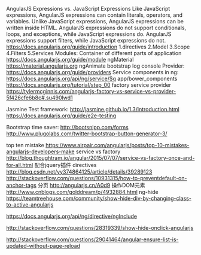 AngularJS Expressions vs. JavaScript Expressions
Like JavaScript expressions, AngularJS expressions can contain literals, operators, and variables.
Unlike JavaScript expressions, AngularJS expressions can be written inside HTML.
AngularJS expressions do not support conditionals, loops, and exceptions, while JavaScript expressions do.
AngularJS expressions support filters, while JavaScript expressions do not.
https://docs.angularjs.org/guide/introduction
1.directives
2.Model
3.Scope
4.Filters
5.Services
Modules: Container of different parts of application https://docs.angularjs.org/guide/module
ngMaterial https://material.angularjs.org
ngAnimate
bootstrap
log console
Provider: https://docs.angularjs.org/guide/providers
Service components in ng: https://docs.angularjs.org/api/ng/service/$q
app/bower_components https://docs.angularjs.org/tutorial/step_00
factory service provider https://tylermcginnis.com/angularjs-factory-vs-service-vs-provider-5f426cfe6b8c#.su490lwd1
 
Jasmine Test framework:
http://jasmine.github.io/1.3/introduction.html
https://docs.angularjs.org/guide/e2e-testing
 
Bootstrap time saver:
http://bootsnipp.com/forms
http://www.plugolabs.com/twitter-bootstrap-button-generator-3/
 
top ten mistake
https://www.airpair.com/angularjs/posts/top-10-mistakes-angularjs-developers-make
service vs factory
http://blog.thoughtram.io/angular/2015/07/07/service-vs-factory-once-and-for-all.html
配合jquery插件 directives
http://blog.csdn.net/yy374864125/article/details/39289123
http://stackoverflow.com/questions/10931315/how-to-preventdefault-on-anchor-tags
分页
http://angularjs.cn/A0d9
操作DOM元素
http://www.cnblogs.com/golddream/p/4932884.html
ng-hide
https://teamtreehouse.com/community/show-hide-div-by-changing-class-to-active-angularjs
 
https://docs.angularjs.org/api/ng/directive/ngInclude
 
http://stackoverflow.com/questions/28319339/show-hide-onclick-angularjs
 
 
http://stackoverflow.com/questions/29041464/angular-ensure-list-is-updated-without-page-reload

